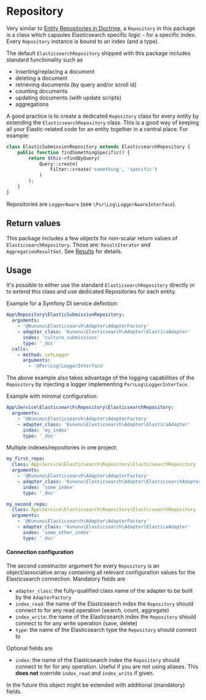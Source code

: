 # Repository
Very similar to [Entity Repositories in Doctrine](https://www.doctrine-project.org/projects/doctrine-orm/en/2.6/reference/working-with-objects.html), a `Repository` in this package is a class which capsules Elasticsearch specific logic - for a specific index.
Every `Repository` instance is bound to an index (and a type).

The default `ElasticsearchRepository` shipped with this package includes standard functionality such as
 - inserting/replacing a document
 - deleting a document
 - retrieving documents (by query and/or scroll id)
 - counting documents
 - updating documents (with update scripts)
 - aggregations

A good practice is to create a dedicated `Repository` class for every entity by extending the `ElasticsearchRepository` class. This is a good way of keeping all your Elastic-related code for an entity together in a central place. For example:
```php
class ElasticSubmissionRepository extends ElasticsearchRepository {
    public function findSomethingSpecific() {
        return $this->findByQuery(
            Query::create(
                Filter::create('something', 'specific')
            )
        );
    }
}
``` 

Repositories are `LoggerAware` (see `\Psr\Log\LoggerAwareInterface`).

## Return values
This package includes a few objects for non-scalar return values of `ElasticsearchRepository`. Those are: `ResultIterator` and `AggregationResultSet`. See [Results](RESULTS.md) for details.

## Usage
It's possible to either use the standard `ElasticsearchRepository` directly or to extend this class and use dedicated Repositories for each entity.

Example for a Symfony DI service definition:
```yaml
App\Repository\ElasticSubmissionRepository:
  arguments:
    - '@Kununu\Elasticsearch\Adapter\AdapterFactory'
    - adapter_class: 'Kununu\Elasticsearch\Adapter\ElasticaAdapter'
      index: 'culture_submissions'
      type: '_doc'
  calls:
    - method: setLogger
      arguments:
        - '@Psr\Log\LoggerInterface'
```

The above example also takes advantage of the logging capabilities of the `Repository` by injecting a logger implementing `Psr\Log\LoggerInterface`.

Example with minimal configuration:
```yaml
App\Service\Elasticsearch\Repository\ElasticsearchRepository:
  arguments:
    - '@Kununu\Elasticsearch\Adapter\AdapterFactory'
    - adapter_class: 'Kununu\Elasticsearch\Adapter\ElasticaAdapter'
      index: 'my_index'
      type: '_doc'
```

Multiple indexes/repositories in one project:
```yaml
my_first_repo:
  class: App\Service\Elasticsearch\Repository\ElasticsearchRepository
  arguments:
    - '@Kununu\Elasticsearch\Adapter\AdapterFactory'
    - adapter_class: 'Kununu\Elasticsearch\Adapter\ElasticsearchAdapter'
      index: 'some_index'
      type: '_doc'

my_second_repo:
  class: App\Service\Elasticsearch\Repository\ElasticsearchRepository
  arguments:
    - '@Kununu\Elasticsearch\Adapter\AdapterFactory'
    - adapter_class: 'Kununu\Elasticsearch\Adapter\ElasticaAdapter'
      index: 'some_other_index'
      type: '_doc'
```

#### Connection configuration
The second constructor argument for every `Repository` is an object/associative array containing all relevant configuration values for the Elasticsearch connection.
Mandatory fields are
 - `adapter_class`: the fully-qualified class name of the adapter to be built by the `AdapterFactory`
 - `index_read`: the name of the Elasticsearch index the `Repository` should connect to for any read operation (search, count, aggregate)
 - `index_write`: the name of the Elasticsearch index the `Repository` should connect to for any write operation (save, delete)
 - `type`: the name of the Elasticsearch type the `Repository` should connect to

Optional fields are
- `index`: the name of the Elasticsearch index the `Repository` should connect to for for any operation. Useful if you are not using aliases. This **does not** override `index_read` and `index_write` if given.

In the future this object might be extended with additional (mandatory) fields.
